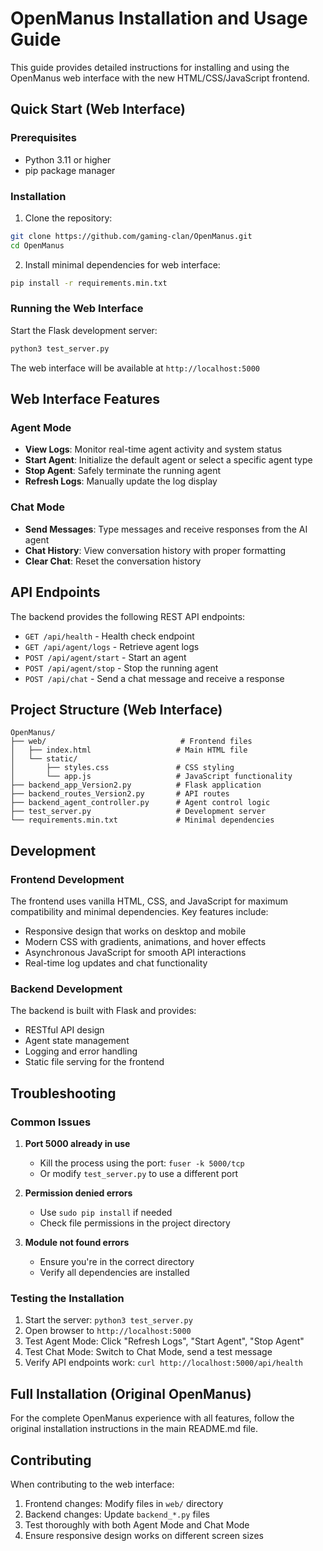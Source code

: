 # OpenManus Installation and Usage Guide

This guide provides detailed instructions for installing and using the OpenManus web interface with the new HTML/CSS/JavaScript frontend.

## Quick Start (Web Interface)

### Prerequisites

- Python 3.11 or higher
- pip package manager

### Installation

1. Clone the repository:
```bash
git clone https://github.com/gaming-clan/OpenManus.git
cd OpenManus
```

2. Install minimal dependencies for web interface:
```bash
pip install -r requirements.min.txt
```

### Running the Web Interface

Start the Flask development server:
```bash
python3 test_server.py
```

The web interface will be available at `http://localhost:5000`

## Web Interface Features

### Agent Mode
- **View Logs**: Monitor real-time agent activity and system status
- **Start Agent**: Initialize the default agent or select a specific agent type
- **Stop Agent**: Safely terminate the running agent
- **Refresh Logs**: Manually update the log display

### Chat Mode
- **Send Messages**: Type messages and receive responses from the AI agent
- **Chat History**: View conversation history with proper formatting
- **Clear Chat**: Reset the conversation history

## API Endpoints

The backend provides the following REST API endpoints:

- `GET /api/health` - Health check endpoint
- `GET /api/agent/logs` - Retrieve agent logs
- `POST /api/agent/start` - Start an agent
- `POST /api/agent/stop` - Stop the running agent
- `POST /api/chat` - Send a chat message and receive a response

## Project Structure (Web Interface)

```
OpenManus/
├── web/                              # Frontend files
│   ├── index.html                   # Main HTML file
│   └── static/
│       ├── styles.css               # CSS styling
│       └── app.js                   # JavaScript functionality
├── backend_app_Version2.py          # Flask application
├── backend_routes_Version2.py       # API routes
├── backend_agent_controller.py      # Agent control logic
├── test_server.py                   # Development server
└── requirements.min.txt             # Minimal dependencies
```

## Development

### Frontend Development
The frontend uses vanilla HTML, CSS, and JavaScript for maximum compatibility and minimal dependencies. Key features include:

- Responsive design that works on desktop and mobile
- Modern CSS with gradients, animations, and hover effects
- Asynchronous JavaScript for smooth API interactions
- Real-time log updates and chat functionality

### Backend Development
The backend is built with Flask and provides:

- RESTful API design
- Agent state management
- Logging and error handling
- Static file serving for the frontend

## Troubleshooting

### Common Issues

1. **Port 5000 already in use**
   - Kill the process using the port: `fuser -k 5000/tcp`
   - Or modify `test_server.py` to use a different port

2. **Permission denied errors**
   - Use `sudo pip install` if needed
   - Check file permissions in the project directory

3. **Module not found errors**
   - Ensure you're in the correct directory
   - Verify all dependencies are installed

### Testing the Installation

1. Start the server: `python3 test_server.py`
2. Open browser to `http://localhost:5000`
3. Test Agent Mode: Click "Refresh Logs", "Start Agent", "Stop Agent"
4. Test Chat Mode: Switch to Chat Mode, send a test message
5. Verify API endpoints work: `curl http://localhost:5000/api/health`

## Full Installation (Original OpenManus)

For the complete OpenManus experience with all features, follow the original installation instructions in the main README.md file.

## Contributing

When contributing to the web interface:

1. Frontend changes: Modify files in `web/` directory
2. Backend changes: Update `backend_*.py` files
3. Test thoroughly with both Agent Mode and Chat Mode
4. Ensure responsive design works on different screen sizes
